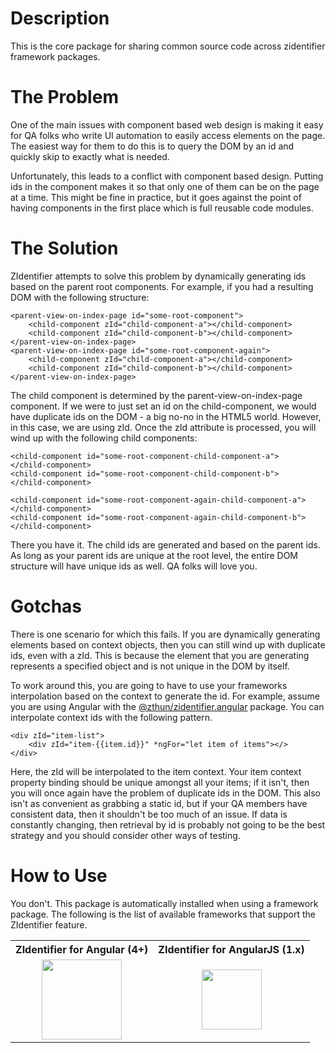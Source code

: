 # Description

This is the core package for sharing common source code across zidentifier framework packages.

# The Problem

One of the main issues with component based web design is making it easy for QA folks who write UI automation to easily access elements on the page.  The easiest way for them to do this is to query the DOM by an id and quickly skip to exactly what is needed.

Unfortunately, this leads to a conflict with component based design.  Putting ids in the component makes it so that only one of them can be on the page at a time.  This might be fine in practice, but it goes against the point of having components in the first place which is full reusable code modules.

# The Solution

ZIdentifier attempts to solve this problem by dynamically generating ids based on the parent root components.  For example, if you had a resulting DOM with the following structure:

```
<parent-view-on-index-page id="some-root-component">
    <child-component zId="child-component-a"></child-component>
    <child-component zId="child-component-b"></child-component>
</parent-view-on-index-page>
<parent-view-on-index-page id="some-root-component-again">
    <child-component zId="child-component-a"></child-component>
    <child-component zId="child-component-b"></child-component>
</parent-view-on-index-page>

```

The child component is determined by the parent-view-on-index-page component.  If we were to just set an id on the child-component, we would have duplicate ids on the DOM - a big no-no in the HTML5 world.  However, in this case, we are using zId.  Once the zId attribute is processed, you will wind up with the following child components:

```
<child-component id="some-root-component-child-component-a">
</child-component>
<child-component id="some-root-component-child-component-b">
</child-component>

<child-component id="some-root-component-again-child-component-a">
</child-component>
<child-component id="some-root-component-again-child-component-b">
</child-component>
```

There you have it.  The child ids are generated and based on the parent ids.  As long as your parent ids are unique at the root level, the entire DOM structure will have unique ids as well.  QA folks will love you.

# Gotchas

There is one scenario for which this fails.  If you are dynamically generating elements based on context objects, then you can still wind up with duplicate ids, even with a zId.  This is because the element that you are generating represents a specified object and is not unique in the DOM by itself.

To work around this, you are going to have to use your frameworks interpolation based on the context to generate the id.  For example, assume you are using Angular with the [@zthun/zidentifier.angular](https://www.npmjs.com/package/@zthun/zidentifier.angular) package.  You can interpolate context ids with the following pattern.

```
<div zId="item-list">
    <div zId="item-{{item.id}}" *ngFor="let item of items"></>
</div>
```

Here, the zId will be interpolated to the item context.  Your item context property binding should be unique amongst all your items; if it isn't, then you will once again have the problem of duplicate ids in the DOM.  This also isn't as convenient as grabbing a static id, but if your QA members have consistent data, then it shouldn't be too much of an issue.  If data is constantly changing, then retrieval by id is probably not going to be the best strategy and you should consider other ways of testing.  

# How to Use

You don't.  This package is automatically installed when using a framework package.  The following is the list of available frameworks that support the ZIdentifier feature.  

<table border="0">
<tr>
    <th>ZIdentifier for Angular (4+)</th>
    <th>ZIdentifier for AngularJS (1.x)</th>
</tr>
<tr valign="middle" align="center">
<td>
<a href="https://www.npmjs.com/package/@zthun/zidentifier.angular">
    <img src="https://angular.io/assets/images/logos/angular/angular.svg" width="128">
</a>
</td>
<td>
<a href="https://www.npmjs.com/package/@zthun/zidentifier.angularjs">
    <img src="https://angular.io/assets/images/logos/angularjs/AngularJS-Shield.svg" width="96"/>
</a>
</td>
</tr>
</table>

